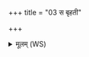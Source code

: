 +++
title = "03 स बृहती"

+++
<details><summary>मूलम् (WS)</summary>

स बृहती दिशमनु व्यचलत् ।  
तमृचश्च सामानि च यजूंषि च ब्रह्म चानु व्यचलन् ।  
ऋचां च वै सा साम्नां च यजुषां च ब्रह्मणश्च प्रियं धाम भवति य एवं वेद ।  
ऋग्भ्यश्च वै स सामभ्यश्च यजुर्भ्यश्च ब्रह्मणे चा वृश्चते य एवं विद्वांसं व्रात्यमुपवदति ॥ ३ ॥
</details>